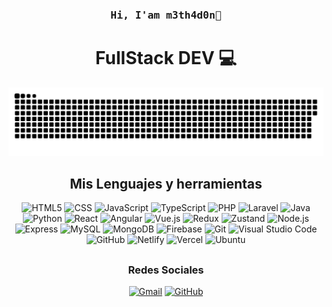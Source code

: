 <h3 align="center"><samp> Hi, I'am m3th4d0n👋 </samp></h4> 
<h1 align="center">FullStack DEV 💻</h1>
<p align="center"><a href=#><img src="contributions.svg"></a></p> 
<div align="center">

  ## Mis Lenguajes y herramientas
![HTML5](https://img.shields.io/badge/-HTML5-E34F26?style=flat&logo=HTML5&logoColor=white)
![CSS](https://img.shields.io/badge/-CSS-1572B6?style=flat&logo=CSS3&logoColor=white)
![JavaScript](https://img.shields.io/badge/-JavaScript-F7DF1E?style=flat&logo=JavaScript&logoColor=white)
![TypeScript](https://img.shields.io/badge/-TypeScript-3178C6?style=flat&logo=TypeScript&logoColor=white)
![PHP](https://img.shields.io/badge/-PHP-777BB4?style=flat&logo=PHP&logoColor=white)
![Laravel](https://img.shields.io/badge/-Laravel-FF2D20?style=flat&logo=Laravel&logoColor=white)
![Java](https://img.shields.io/badge/-Java-007396?style=flat&logo=Java&logoColor=white)
![Python](https://img.shields.io/badge/-Python-3776AB?style=flat&logo=Python&logoColor=white)
![React](https://img.shields.io/badge/-React-61DAFB?style=flat&logo=React&logoColor=white)
![Angular](https://img.shields.io/badge/-Angular-FF2D20?style=flat&logo=Angular&logoColor=white)
![Vue.js](https://img.shields.io/badge/-Vue.js-4FC08D?style=flat&logo=Vue.js&logoColor=white)
![Redux](https://img.shields.io/badge/-Redux-764ABC?style=flat&logo=Redux&logoColor=white)
![Zustand](https://img.shields.io/badge/-Zustand.js-0074D9?style=flat)
![Node.js](https://img.shields.io/badge/-Node.js-339933?style=flat&logo=Node.js&logoColor=white)
![Express](https://img.shields.io/badge/-Express-000000?style=flat&logo=Express&logoColor=white)
![MySQL](https://img.shields.io/badge/-MySQL-4479A1?style=flat&logo=MySQL&logoColor=white)
![MongoDB](https://img.shields.io/badge/-MongoDB-47A248?style=flat&logo=MongoDB&logoColor=white)
![Firebase](https://img.shields.io/badge/-Firebase-FFCA28?style=flat&logo=Firebase&logoColor=white)
![Git](https://img.shields.io/badge/-Git-F05032?style=flat&logo=Git&logoColor=white)
![Visual Studio Code](https://img.shields.io/badge/-Visual_Studio_Code-007ACC?style=flat&logo=Visual-Studio-Code&logoColor=white)
![GitHub](https://img.shields.io/badge/-GitHub-181717?style=flat&logo=GitHub&logoColor=white)
![Netlify](https://img.shields.io/badge/-Netlify-00C7B7?style=flat&logo=Netlify&logoColor=white)
![Vercel](https://img.shields.io/badge/-Vercel-000000?style=flat&logo=Vercel&logoColor=white)
![Ubuntu](https://img.shields.io/badge/-Ubuntu-E95420?style=flat&logo=Ubuntu&logoColor=white)
##
### Redes Sociales
[![Gmail](https://img.shields.io/badge/-Gmail-D14836?style=flat&logo=Gmail&logoColor=white)](mailto:theanfishow@gmail.com)
[![GitHub](https://img.shields.io/badge/-GitHub-181717?style=flat&logo=GitHub&logoColor=white)](https://github.com/Anfi1)

</div>
